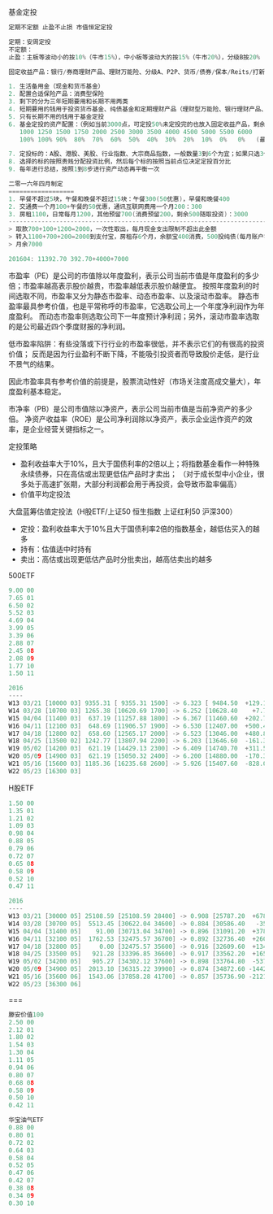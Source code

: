 
基金定投
```c
定期不定额 止盈不止损 市值恒定定投

定期：安周定投
不定额：
止盈：主板等波动小的按10%（牛市15%），中小板等波动大的按15%（牛市20%），分级B按20%

固定收益产品：银行/券商理财产品、理财万能险、分级A、P2P、货币/债券/保本/Reits/打新/债券类QD基金、国债等等

1. 生活备用金（现金和货币基金）
2. 配置合适保险产品：消费型保险
3. 剩下的分为三年短期要用和长期不用两类
4. 短期要用的钱用于投资货币基金、纯债基金和定期理财产品（理财型万能险、银行理财产品、券商理财产品）
5. 只有长期不用的钱用于基金定投
6. 基金定投的资产配置：（例如当前3000点，可定投50%未定投完的也放入固定收益产品，剩余50%可用于固定收益产品）
   1000 1250 1500 1750 2000 2500 3000 3500 4000 4500 5000 5500 6000
   100% 100% 90%  80%  70%  60%  50%  40%  30%  20%  10%  0%   0%   (最高配置，只能低不能高)

7. 定投标的：A股、港股、美股、行业指数、大宗商品指数，一般数量3到6个为宜；如果只选3个，建议A股、港股、美股指数各选一个
8. 选择的标的按照贵贱分配投资比例，然后每个标的按照当前点位决定定投百分比
9. 每年进行总结，按照1到8步进行资产动态再平衡一次

二零一六年四月制定
==================
1. 早餐不超过5块，午餐和晚餐不超过15块：午餐300(50优惠)，早餐和晚餐400
2. 交通费一个月100+午餐的50优惠，通讯互联网费用一个月200：300
3. 房租1100，日常每月1200，其他预留700(消费预留200，剩余500随取投资)：3000
--------------------------------------------------------------------------
> 取款700+100+1200=2000，一次性取出，每月现金支出限制不超出此金额
> 转入1100+700+200=2000到支付宝，房租存6个月，余额宝400消费，500投纯债(每月账户零头也投纯债)
> 月余7000

201604: 11392.70 392.70+4000+7000
```

市盈率（PE）是公司的市值除以年度盈利，表示公司当前市值是年度盈利的多少倍；市盈率越高表示股价越贵，市盈率越低表示股价越便宜。
按照年度盈利的时间选取不同，市盈率又分为静态市盈率、动态市盈率、以及滚动市盈率。
静态市盈率最具参考价值，也是平常称呼的市盈率，它选取公司上一个年度净利润作为年度盈利。
而动态市盈率则选取公司下一年度预计净利润；另外，滚动市盈率选取的是公司最近四个季度财报的净利润。

低市盈率陷阱：有些没落或下行行业的市盈率很低，并不表示它们的有很高的投资价值；
反而是因为行业盈利不断下降，不能吸引投资者而导致股价走低，是行业不景气的结果。

因此市盈率具有参考价值的前提是，股票流动性好（市场关注度高成交量大），年度盈利基本稳定。

市净率（PB）是公司市值除以净资产，表示公司当前市值是当前净资产的多少倍。
净资产收益率（ROE）是公司净利润除以净资产，表示企业运作资产的效率，是企业经营关键指标之一。

定投策略
- 盈利收益率大于10%，且大于国债利率的2倍以上；将指数基金看作一种特殊永续债券，只在高估或出现更低估产品时才卖出；
  （对于成长型中小企业，很多处于高速扩张期，大部分利润都会用于再投资，会导致市盈率偏高）
- 价值平均定投法


大盘蓝筹估值定投法（H股ETF/上证50 恒生指数 上证红利50 沪深300）
- 定投：盈利收益率大于10%且大于国债利率2倍的指数基金，越低估买入的越多
- 持有：估值适中时持有
- 卖出：高估或出现更低估产品时分批卖出，越高估卖出的越多


500ETF
```c
9.00 00
7.65 01
6.50 02
5.52 03
4.69 04
3.99 05
3.39 06
2.88 07
2.45 08
2.08 09
1.77 10
1.50 11

2016
----
W13 03/21 [10000 03] 9355.31 [ 9355.31 1500] -> 6.323 [ 9484.50  +129.19]
W14 03/28 [10700 03] 1265.38 [10620.69 1700] -> 6.252 [10628.40    +7.71]
W15 04/04 [11400 03]  637.19 [11257.88 1800] -> 6.367 [11460.60  +202.72]
W16 04/11 [12100 03]  648.69 [11906.57 1900] -> 6.530 [12407.00  +500.43]
W17 04/18 [12800 02]  658.60 [12565.17 2000] -> 6.523 [13046.00  +480.83]
W18 04/25 [13500 02] 1242.77 [13807.94 2200] -> 6.203 [13646.60  -161.34]
W19 05/02 [14200 03]  621.19 [14429.13 2300] -> 6.409 [14740.70  +311.57]
W20 05/09 [14900 03]  621.19 [15050.32 2400] -> 6.200 [14880.00  -170.32]
W21 05/16 [15600 03] 1185.36 [16235.68 2600] -> 5.926 [15407.60  -828.08]
W22 05/23 [16300 03]
```

H股ETF
```c
1.50 00
1.35 01
1.21 02
1.09 03
0.98 04
0.88 05
0.79 06
0.72 07
0.65 08
0.58 09
0.52 10
0.47 11

2016
----
W13 03/21 [30000 05] 25108.59 [25108.59 28400] -> 0.908 [25787.20  +678.61]
W14 03/28 [30700 05]  5513.45 [30622.04 34600] -> 0.884 [30586.40   -35.64]
W15 04/04 [31400 05]    91.00 [30713.04 34700] -> 0.896 [31091.20  +378.16]
W16 04/11 [32100 05]  1762.53 [32475.57 36700] -> 0.892 [32736.40  +260.83]
W17 04/18 [32800 05]     0.00 [32475.57 35600] -> 0.916 [32609.60  +134.03] +1019.39 1100
W18 04/25 [33500 05]   921.28 [33396.85 36600] -> 0.917 [33562.20  +165.35]
W19 05/02 [34200 05]   905.27 [34302.12 37600] -> 0.898 [33764.80  -537.32]
W20 05/09 [34900 05]  2013.10 [36315.22 39900] -> 0.874 [34872.60 -1442.62]
W21 05/16 [35600 06]  1543.06 [37858.28 41700] -> 0.857 [35736.90 -2121.38]
W22 05/23 [36300 06] 
```

===

```c
滕安价值100
2.50 00
2.12 01
1.80 02
1.54 03
1.30 04
1.11 05
0.94 06
0.80 07
0.68 08
0.58 09
0.50 10
0.42 11

华宝油气ETF
0.88 00
0.80 01
0.72 02
0.64 03
0.58 04
0.52 05
0.47 06
0.42 07
0.38 08
0.34 09
0.30 10
```
